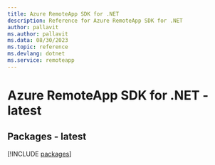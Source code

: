 ```yaml
---
title: Azure RemoteApp SDK for .NET
description: Reference for Azure RemoteApp SDK for .NET
author: pallavit
ms.author: pallavit
ms.data: 08/30/2023
ms.topic: reference
ms.devlang: dotnet
ms.service: remoteapp
---
```

# Azure RemoteApp SDK for .NET - latest
## Packages - latest
[!INCLUDE [packages](remoteapp-index.md)]